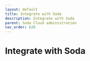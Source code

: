 ```yaml
---
layout: default
title: Integrate with Soda
description: Integrate with Soda
parent: Soda Cloud administration
nav_order: 620
---
```


# Integrate with Soda